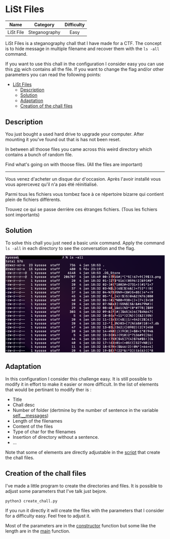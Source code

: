# LiSt Files

| Name | Category | Difficulty |
| :---: | :---: | :---: |
| LiSt File | Steganography | Easy |

LiSt Files is a steganography chall that I have made for a CTF. The concept is to hide message in multiple filename and recover them with the `ls -all` command. 

If you want to use this chall in the configuration I consider easy you can use this [zip](LiSt_Files.zip) wich contains all the file. If you want to change the flag and/or other parameters you can read the following points: 
- [LiSt Files](#list-files)
  - [Description](#description)
  - [Solution](#solution)
  - [Adaptation](#adaptation)
  - [Creation of the chall files](#creation-of-the-chall-files)

## Description

You just bought a used hard drive to upgrade your computer. After mounting it you've found out that is has not been reset.

In between all thoose files you came across this weird directory which contains a bunch of random file.

Find what's going on with thoose files. (All the files are important)

---

Vous venez d'acheter un disque dur d'occasion. Après l'avoir installé vous vous aprercevez qu'il n'a pas été réinitialisé.

Parmi tous les fichiers vous tombez face à ce répertoire bizarre qui contient plein de fichiers différents.

Trouvez ce qui se passe derrière ces étranges fichiers. (Tous les fichiers sont importants)

## Solution

To solve this chall you just need a basic unix command. Apply the command `ls -all` in each directory to see the conversation and the flag.

![illustration of a solv with the ls -all command](images/Solv_example.png)

## Adaptation

In this configuration I consider this challenge easy. It is still possible to modify it in effort to make it easier or more difficult. In the list of elements that would be pertinant to modify ther is :

* Title
* Chall desc
* Number of folder (dertmine by the number of sentence in the variable [self.__messages](create_chall.py))
* Length of the filenames
* Content of the files
* Type of char for the filenames
* Insertion of directory without a sentence.
* ...

Note that some of elements are directly adjustable in the [script](create_chall.py) that create the chall files.


## Creation of the chall files

I've made a little program to create the directories and files. It is possible to adjust some parameters that I've talk just bejore.
```shell
python3 create_chall.py
```

If you run it directly it will create the files with the parameters that I consider for a difficulty easy. Feel free to adjust it.

Most of the parameters are in the [constructor](create_chall.py) function but some like the length are in the [main](create_chall.py) function.
